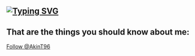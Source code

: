 ## [![Typing SVG](https://readme-typing-svg.demolab.com/?lines=Hey+I´m+Akin)](https://git.io/typing-svg)

<h2>That are the things you should know about me:</h2>

<!-- Place this tag where you want the button to render. -->
<a class="github-button" href="https://github.com/AkinT96" aria-label="Follow @AkinT96 on GitHub">Follow @AkinT96</a>

<!-- Place this tag in your head or just before your close body tag. -->
<script async defer src="https://buttons.github.io/buttons.js"></script>
